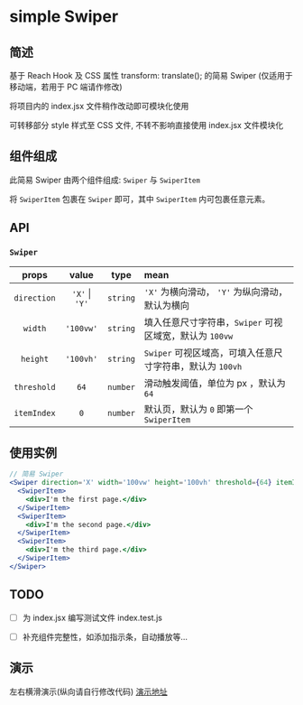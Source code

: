 # simple Swiper

## 简述

基于 Reach Hook 及 CSS 属性 transform: translate(); 的简易 Swiper (仅适用于移动端，若用于 PC 端请作修改)

将项目内的 index.jsx 文件稍作改动即可模块化使用

可转移部分 style 样式至 CSS 文件, 不转不影响直接使用 index.jsx 文件模块化

## 组件组成

此简易 Swiper 由两个组件组成: `Swiper` 与 `SwiperItem`

将 `SwiperItem` 包裹在 `Swiper` 即可，其中 `SwiperItem` 内可包裹任意元素。

## API

### `Swiper`

|    props    |     value      |   type   | mean                                                      |
| :---------: | :------------: | :------: | :-------------------------------------------------------- |
| `direction` | `'X'` \| `'Y'` | `string` | `'X'` 为横向滑动， `'Y'` 为纵向滑动，默认为横向           |
|   `width`   |   `'100vw'`    | `string` | 填入任意尺寸字符串，`Swiper` 可视区域宽，默认为 `100vw`   |
|  `height`   |   `'100vh'`    | `string` | `Swiper` 可视区域高，可填入任意尺寸字符串，默认为 `100vh` |
| `threshold` |      `64`      | `number` | 滑动触发阈值，单位为 px ，默认为 `64`                     |
| `itemIndex` |      `0`       | `number` | 默认页，默认为 `0` 即第一个 `SwiperItem`                  |

## 使用实例

```jsx
// 简易 Swiper
<Swiper direction='X' width='100vw' height='100vh' threshold={64} itemIndex={0}>
  <SwiperItem>
    <div>I'm the first page.</div>
  </SwiperItem>
  <SwiperItem>
    <div>I'm the second page.</div>
  </SwiperItem>
  <SwiperItem>
    <div>I'm the third page.</div>
  </SwiperItem>
</Swiper>
```

## TODO

- [ ] 为 index.jsx 编写测试文件 index.test.js

- [ ] 补充组件完整性，如添加指示条，自动播放等...

## 演示

左右横滑演示(纵向请自行修改代码)
[演示地址](https://chickenandfish.github.io/simple-Swiper/)
